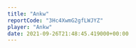```yaml
---
title: "Ankw"
reportCode: "3Hc4XwmG2gfLWJYZ"
player: "Ankw"
date: 2021-09-26T21:48:45.419000+00:00
---
```

